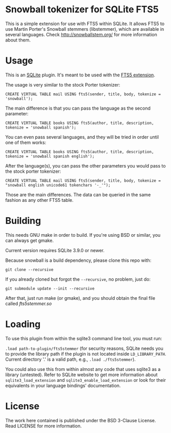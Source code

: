 # Snowball tokenizer for SQLite FTS5

This is a simple extension for use with FTS5 within SQLite. It allows FTS5 to use Martin Porter's Snowball stemmers (libstemmer), which are available in several languages. Check http://snowballstem.org/ for more information about them.

# Usage

This is an [SQLite](http://sqlite.org/) plugin. It's meant to be used with the [FTS5 extension](https://www.sqlite.org/fts5.html).

The usage is very similar to the stock Porter tokenizer:

```
CREATE VIRTUAL TABLE mail USING fts5(sender, title, body, tokenize = 'snowball');
```

The main difference is that you can pass the language as the second parameter:
```
CREATE VIRTUAL TABLE books USING fts5(author, title, description, tokenize = 'snowball spanish');
```

You can even pass several languages, and they will be tried in order until one of them works:
```
CREATE VIRTUAL TABLE books USING fts5(author, title, description, tokenize = 'snowball spanish english');
```

After the language(s), you can pass the other parameters you would pass to the stock porter tokenizer:
```
CREATE VIRTUAL TABLE mail USING fts5(sender, title, body, tokenize = "snowball english unicode61 tokenchars '-_'");
```

Those are the main differences. The data can be queried in the same fashion as any other FTS5 table.

# Building

This needs GNU make in order to build. If you're using BSD or similar, you can always get gmake.

Current version requires SQLite 3.9.0 or newer.

Because snowball is a build dependency, please clone this repo with:
```
git clone --recursive
```

If you already cloned but forgot the `--recursive`, no problem, just do:
```
git submodule update --init --recursive
```

After that, just run make (or gmake), and you should obtain the final file called _fts5stemmer.so_

# Loading

To use this plugin from within the sqlite3 command line tool, you must run:

```.load path-to-plugin/fts5stemmer``` (for security reasons, SQLite needs you to provide the library path if the plugin is not located inside ```LD_LIBRARY_PATH```. Current directory '.' is a valid path, e.g., ```.load ./fts5stemmer```).

You could also use this from within almost any code that uses sqlite3 as a library (untested). Refer to SQLite website to get more information about ```sqlite3_load_extension``` and ```sqlite3_enable_load_extension``` or look for their equivalents in your language bindings' documentation.

# License

The work here contained is published under the BSD 3-Clause License. Read LICENSE for more information.
